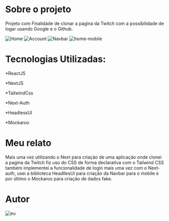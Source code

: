 # Sobre o projeto 

Projeto com Finalidade de clonar a pagina da Twitch com a possibilidade de logar usando Google e o Github.

![Home](https://github.com/Nycollaspontes/Assets/blob/master/Twitch/TwitchClone.png)
![Account](https://github.com/Nycollaspontes/Assets/blob/master/Twitch/Account.png)
![Navbar](https://github.com/Nycollaspontes/Assets/blob/master/Twitch/Navbar.png)
![home-mobile](https://github.com/Nycollaspontes/Assets/blob/master/Twitch/home-mobile.png)

# Tecnologias Utilizadas: 

*ReactJS

*NextJS

*TailwindCss

*Next-Auth

*HeadlessUI

*Mockaroo

# Meu relato 

Mais uma vez utilizando o Next para criação de uma aplicação onde clonei a pagina da Twitch fiz uso do CSS de forma declarativa com o Tailwind CSS também implementei a funcionalidade de login mais uma vez com o Next-auth, usei a biblioteca HeadllesUI para criação da Navbar para o mobile e por último o Mockaroo para criação de dados fake.


# Autor 
![eu](https://github.com/Nycollaspontes/Assets/blob/master/Minhafoto%20(2).jpeg)
